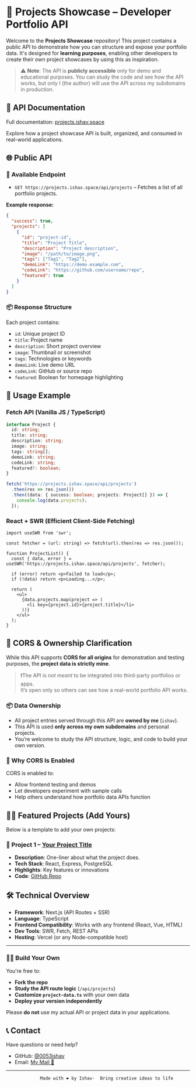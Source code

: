 # 🧠 Projects Showcase – Developer Portfolio API

Welcome to the **Projects Showcase** repository! This project contains a public API to demonstrate how you can structure and expose your portfolio data. It's designed for **learning purposes**, enabling other developers to create their own project showcases by using this as inspiration.

> ⚠️ **Note**: The API is **publicly accessible** only for demo and educational purposes. You can study the code and see how the API works, but only I (the author) will use the API across my subdomains in production.



## 🚀 API Documentation

Full documentation: [projects.ishav.space](https://projects.ishav.space/)

Explore how a project showcase API is built, organized, and consumed in real-world applications.



## 🌐 Public API

### 📍 Available Endpoint

- `GET https://projects.ishav.space/api/projects` – Fetches a list of all portfolio projects.

**Example response:**

```json
{
  "success": true,
  "projects": [
    {
      "id": "project-id",
      "title": "Project Title",
      "description": "Project description",
      "image": "/path/to/image.png",
      "tags": ["Tag1", "Tag2"],
      "demoLink": "https://demo.example.com",
      "codeLink": "https://github.com/username/repo",
      "featured": true
    }
  ]
}
```

### 📦 Response Structure

Each project contains:

- `id`: Unique project ID
- `title`: Project name
- `description`: Short project overview
- `image`: Thumbnail or screenshot
- `tags`: Technologies or keywords
- `demoLink`: Live demo URL
- `codeLink`: GitHub or source repo
- `featured`: Boolean for homepage highlighting


## 🧪 Usage Example

### Fetch API (Vanilla JS / TypeScript)

```ts
interface Project {
  id: string;
  title: string;
  description: string;
  image: string;
  tags: string[];
  demoLink: string;
  codeLink: string;
  featured?: boolean;
}

fetch('https://projects.ishav.space/api/projects')
  .then(res => res.json())
  .then((data: { success: boolean; projects: Project[] }) => {
    console.log(data.projects);
  });
```

### React + SWR (Efficient Client-Side Fetching)

```tsx
import useSWR from 'swr';

const fetcher = (url: string) => fetch(url).then(res => res.json());

function ProjectList() {
  const { data, error } = useSWR('https://projects.ishav.space/api/projects', fetcher);

  if (error) return <p>Failed to load</p>;
  if (!data) return <p>Loading...</p>;

  return (
    <ul>
      {data.projects.map(project => (
        <li key={project.id}>{project.title}</li>
      ))}
    </ul>
  );
}
```

## 🔐 CORS & Ownership Clarification

While this API supports **CORS for all origins** for demonstration and testing purposes, the **project data is strictly mine**.

> ❗️The API is *not meant* to be integrated into third-party portfolios or apps.  
> It’s open only so others can see how a real-world portfolio API works.

### 📦 Data Ownership

- All project entries served through this API are **owned by me** (`ishav`).
- This API is used **only across my own subdomains** and personal projects.
- You’re welcome to study the API structure, logic, and code to build your own version.

### 🧰 Why CORS Is Enabled

CORS is enabled to:
- Allow frontend testing and demos
- Let developers experiment with sample calls
- Help others understand how portfolio data APIs function


## 👨‍💻 Featured Projects (Add Yours)

Below is a template to add your own projects:

### 📌 Project 1 – [Your Project Title](#)

- **Description**: One-liner about what the project does.
- **Tech Stack**: React, Express, PostgreSQL
- **Highlights**: Key features or innovations
- **Code**: [GitHub Repo](#)


## 🛠️ Technical Overview

- **Framework**: Next.js (API Routes + SSR)
- **Language**: TypeScript
- **Frontend Compatibility**: Works with any frontend (React, Vue, HTML)
- **Dev Tools**: SWR, Fetch, REST APIs
- **Hosting**: Vercel (or any Node-compatible host)

---

### 🧑‍🎓 Build Your Own


You're free to:
- **Fork the repo**
- **Study the API route logic** (`/api/projects`)
- **Customize `project-data.ts`** with your own data
- **Deploy your version independently**

Please **do not** use my actual API or project data in your applications.



## 📞 Contact

Have questions or need help?

- GitHub: [@0053ishav](https://github.com/0053ishav)
- Email: [My Mail 📧](https://mail.ishav.space)

---

                 Made with ❤️ by Ishav-  Bring creative ideas to life
